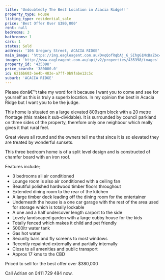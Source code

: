 ```yaml
---
title: 'Undoubtedly The Best Location in Acacia Ridge!!'
property_type: House
listing_type: residential_sale
price: 'Best Offer Over $380,000'
rent: null
bedrooms: 3
bathrooms: 1
cars: 1
status: Sold
address: '106 Gregory Street, ACACIA RIDGE'
main_image: 'https://img.eagleagent.com.au/DvqQofRqbAj_G_SIhgG1MxBaZbc=/1280x854/smart/https://s3-us-west-2.amazonaws.com/eagleagent-orig/images/6824133/115911067-image-M.jpg'
images: 'http://www.eagleagent.com.au/api/v2/properties/435398/images'
property_id: '435398'
price_search: '380000.0'
id: 6216b603-be4b-483e-a7ff-0b9fabe12c5c
suburb: 'ACACIA RIDGE'
---
```

Please donâ€™t take my word for it because I want you to come and see for yourself as this is truly a superb location. In my opinion the best in Acacia Ridge but I want you to be the judge.

This home is situated on a large elevated 809sqm block with a 20 metre frontage (this makes it sub-dividable). It is surrounded by council parkland on three sides of the property, therefore only one neighbour which really gives it that rural feel.

Great views all round and the owners tell me that since it is so elevated they are treated by wonderful sunsets.

This three bedroom home is of a split level design and is constructed of chamfer board with an iron roof.

Features include;
*  3 bedrooms all air conditioned
*  Lounge room is also air conditioned with a ceiling fan
*  Beautiful polished hardwood timber floors throughout
*  Extended dining room to the rear of the kitchen
*  A large timber deck leading off the dining room for the entertainer
*  Underneath the house is a one car garage with the rest of the area used for storage which is totally lockable
*  A one and a half undercover length carport to the side
*  Lovely landscaped garden with a large cubby house for the kids
*  Totally fenced which makes it child and pet friendly
*  5000ltr water tank
*  Gas hot water
*  Security bars and fly screens to most windows
*  Recently repainted externally and partially internally
*  Close to all amenities and public transport
*  Approx 17 kms to the CBD

Priced to sell for the best offer over $380,000

Call Adrian on 0411 729 484 now.